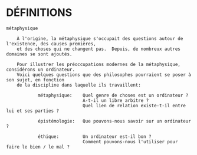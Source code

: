 # DÉFINITIONS

    métaphysique

        À l'origine, la métaphysique s'occupait des questions autour de l'existence, des causes premières,
        et des choses qui ne changent pas.  Depuis, de nombreux autres domaines se sont ajoutés.

        Pour illustrer les préoccupations modernes de la métaphysique, considérons un ordinateur.
        Voici quelques questions que des philosophes pourraient se poser à son sujet, en fonction
        de la discipline dans laquelle ils travaillent:

                métaphysique:    Quel genre de choses est un ordinateur ?
                                 A-t-il un libre arbitre ?
                                 Quel lien de relation existe-t-il entre lui et ses parties ?

                épistémologie:   Que pouvons-nous savoir sur un ordinateur ?

                éthique:         Un ordinateur est-il bon ?
                                 Comment pouvons-nous l'utiliser pour faire le bien / le mal ?
